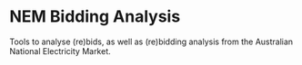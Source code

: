# NEM Bidding Analysis

Tools to analyse (re)bids, as well as (re)bidding analysis from the Australian National Electricity Market.
